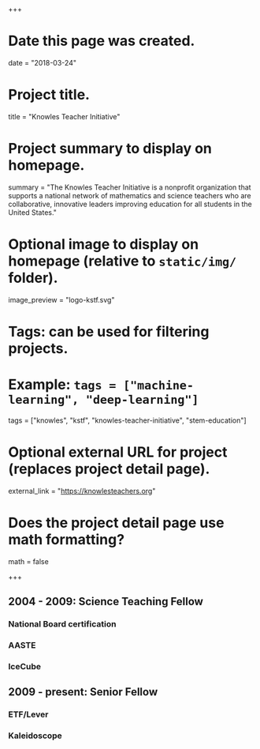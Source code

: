 +++
# Date this page was created.
date = "2018-03-24"

# Project title.
title = "Knowles Teacher Initiative"

# Project summary to display on homepage.
summary = "The Knowles Teacher Initiative is a nonprofit organization that supports a national network of mathematics and science teachers who are collaborative, innovative leaders improving education for all students in the United States."

# Optional image to display on homepage (relative to `static/img/` folder).
image_preview = "logo-kstf.svg"

# Tags: can be used for filtering projects.
# Example: `tags = ["machine-learning", "deep-learning"]`
tags = ["knowles", "kstf", "knowles-teacher-initiative", "stem-education"]

# Optional external URL for project (replaces project detail page).
external_link = "https://knowlesteachers.org"

# Does the project detail page use math formatting?
math = false

+++

## 2004 - 2009: Science Teaching Fellow

### National Board certification
### AASTE
### IceCube

## 2009 - present: Senior Fellow

### ETF/Lever
### Kaleidoscope
